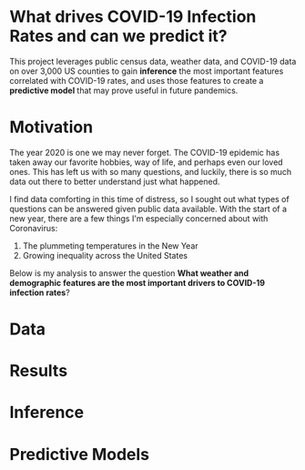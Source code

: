 # What drives COVID-19 Infection Rates and can we predict it?

This project leverages public census data, weather data, and COVID-19 data on over 3,000 US counties to gain **inference** the most important features correlated with COVID-19 rates, and uses those features to create a **predictive model** that may prove useful in future pandemics.  

# Motivation

The year 2020 is one we may never forget. The COVID-19 epidemic has taken away our favorite hobbies, way of life, and perhaps even our loved ones. This has left us with so many questions, and luckily, there is so much data out there to better understand just what happened.

I find data comforting in this time of distress, so I sought out what types of questions can be answered given public data available. With the start of a new year, there are a few things I'm especially concerned about with Coronavirus:

1. The plummeting temperatures in the New Year
2. Growing inequality across the United States

Below is my analysis to answer the question **What weather and demographic features are the most important drivers to COVID-19 infection rates**?

# Data

# Results

# Inference

# Predictive Models
